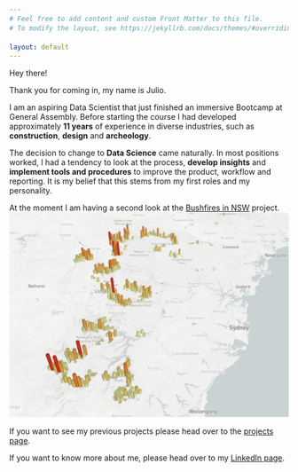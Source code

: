 ```yaml
---
# Feel free to add content and custom Front Matter to this file.
# To modify the layout, see https://jekyllrb.com/docs/themes/#overriding-theme-defaults

layout: default
---
```



Hey there! 

Thank you for coming in, my name is Julio.

I am an aspiring Data Scientist that just finished an immersive Bootcamp at General Assembly. Before starting the course I had developed approximately **11 years** of experience in diverse industries, such as **construction**, **design** and **archeology**.

The decision to change to **Data Science** came naturally. In most positions worked, I had a tendency to look at the process, **develop insights** and **implement tools and procedures** to improve the product, workflow and reporting. It is my belief that this stems from my first roles and my personality.

At the moment I am having a second look at the [Bushfires in NSW](/_posts/2020-06-19-Bushfires.markdown) project.
![map](/assets/bushfire/map.PNG)

If you want to see my previous projects please head over to the [projects page](./projects).

If you want to know more about me, please head over to my [LinkedIn page](https://www.linkedin.com/in/juliocent/).